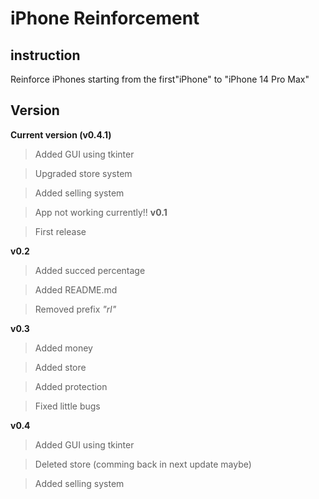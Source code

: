 **<h1>iPhone Reinforcement</h1>**

<h2>instruction</h2>

Reinforce iPhones starting from the first"iPhone" to "iPhone 14 Pro Max"

<h2>Version</h2>

**Current version (v0.4.1)**
>Added GUI using tkinter

>Upgraded store system

>Added selling system

>App not working currently!!
**v0.1**

>First release

**v0.2**
>Added succed percentage

>Added README.md

>Removed prefix *"rl"*

**v0.3**
>Added money

>Added store

>Added protection

>Fixed little bugs

**v0.4**
>Added GUI using tkinter

>Deleted store (comming back in next update maybe)

>Added selling system
